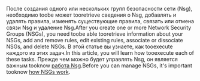 <span data-ttu-id="cdfaf-101">После создания одного или нескольких групп безопасности сети (Nsg), необходимо toobe может tooretrieve сведения о Nsg, добавлять и удалять правила, изменять существующие правила, связать или отмена связи Nsg и удаление Nsg.</span><span class="sxs-lookup"><span data-stu-id="cdfaf-101">After you create one or more Network Security Groups (NSGs), you need toobe able tooretrieve information about your NSGs, add and remove rules, edit existing rules, associate or dissociate NSGs, and delete NSGs.</span></span> <span data-ttu-id="cdfaf-102">В этой статье вы узнаете, как tooexecute каждого из этих задач.</span><span class="sxs-lookup"><span data-stu-id="cdfaf-102">In this article, you will learn how tooexecute each of these tasks.</span></span> <span data-ttu-id="cdfaf-103">Прежде чем можно будет управлять Nsg, он является важным tooknow [работа Nsg](../articles/virtual-network/virtual-networks-nsg.md).</span><span class="sxs-lookup"><span data-stu-id="cdfaf-103">Before you can manage NSGs, it's important tooknow [how NSGs work](../articles/virtual-network/virtual-networks-nsg.md).</span></span> 

